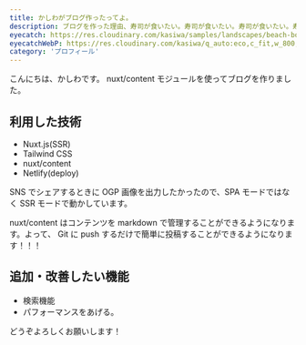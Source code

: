 ```yaml
---
title: かしわがブログ作ったってよ。
description: ブログを作った理由、寿司が食いたい。寿司が食いたい。寿司が食いたい。寿司が食いたい。寿司が食いたい。寿司が食いたい。寿司が食いたい。寿司が食いたい。寿司が食いたい。寿司が食いたい。
eyecatch: https://res.cloudinary.com/kasiwa/samples/landscapes/beach-boat.jpg
eyecatchWebP: https://res.cloudinary.com/kasiwa/q_auto:eco,c_fit,w_800,h_400/samples/landscapes/beach-boat.webp
category: 'プロフィール'
---
```


こんにちは、かしわです。
nuxt/content モジュールを使ってブログを作りました。

## 利用した技術

- Nuxt.js(SSR)
- Tailwind CSS
- nuxt/content
- Netlify(deploy)

SNS でシェアするときに OGP 画像を出力したかったので、SPA モードではなく SSR モードで動かしています。

nuxt/content はコンテンツを markdown で管理することができるようになります。よって、 Git に push するだけで簡単に投稿することができるようになります！！！

## 追加・改善したい機能

- 検索機能
- パフォーマンスをあげる。

どうぞよろしくお願いします！
